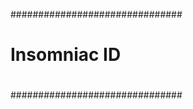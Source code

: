 ###############################
#                             #
#        Insomniac ID         #
#                             #
###############################


